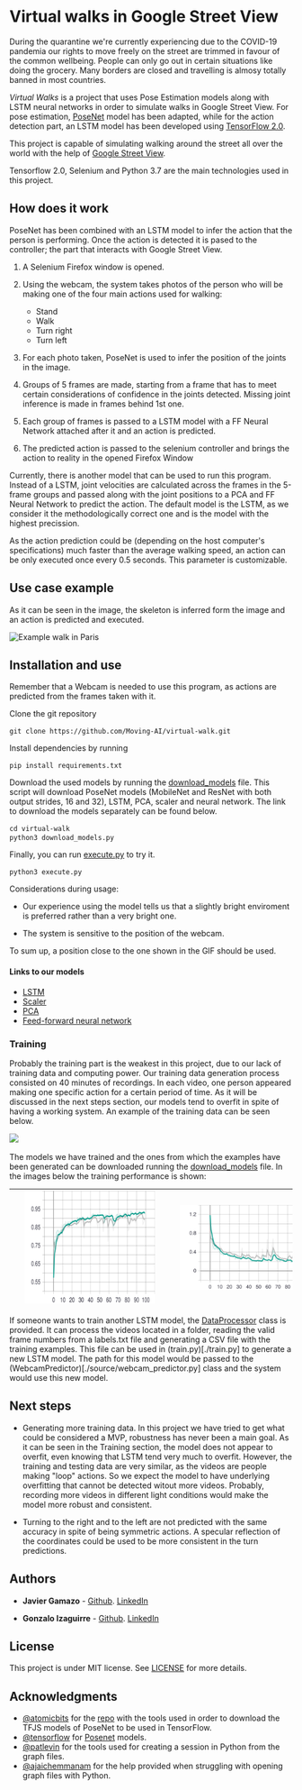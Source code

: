# Virtual walks in Google Street View

During the quarantine we're currently experiencing due to the COVID-19 pandemia our rights to move freely on the street are trimmed in favour of the common wellbeing. People can only go out in certain situations like doing the grocery. Many borders are closed and travelling is almosy totally banned in most countries.

_Virtual Walks_ is a project that uses Pose Estimation models along with LSTM neural networks in order to simulate walks in Google Street View. For pose estimation, [PoseNet](https://www.tensorflow.org/lite/models/pose_estimation/overview) model has been adapted, while for the action detection part, an LSTM model has been developed using [TensorFlow 2.0](https://www.tensorflow.org/).

This project is capable of simulating walking around the street all over the world with the help of [Google Street View](https://www.google.com/intl/es_ES/streetview/).

Tensorflow 2.0, Selenium and Python 3.7 are the main technologies used in this project.

## How does it work

PoseNet has been combined with an LSTM model to infer the action that the person is performing. Once the action is detected it is pased to the controller; the part that interacts with Google Street View.

1. A Selenium Firefox window is opened.
1. Using the webcam, the system takes photos of the person who will be making one of the four main actions used for walking:
    
    * Stand
    * Walk
    * Turn right
    * Turn left

1. For each photo taken, PoseNet is used to infer the position of the joints in the image.
1. Groups of 5 frames are made, starting from a frame that has to meet certain considerations of confidence in the joints detected. Missing joint inference is made in frames behind 1st one.
1. Each group of frames is passed to a LSTM model with a FF Neural Network attached after it and an action is predicted.
1. The predicted action is passed to the selenium controller and brings the action to reality in the opened Firefox Window

Currently, there is another model that can be used to run this program. Instead of a LSTM, joint velocities are calculated across the frames in the 5-frame groups and passed along with the joint positions to a PCA and FF Neural Network to predict the action. The default model is the LSTM, as we consider it the methodologically correct one and is the model with the highest precission.

As the action prediction could be (depending on the host computer's specifications) much faster than the average walking speed, an action can be only executed once every 0.5 seconds. This parameter is customizable.

## Use case example

As it can be seen in the image, the skeleton is inferred form the image and an action is predicted and executed.

![Example walk in Paris](./readme_resources/Paris.gif)

## Installation and use
Remember that a Webcam is needed to use this program, as actions are predicted from the frames taken with it.

Clone the git repository

```
git clone https://github.com/Moving-AI/virtual-walk.git
```

Install dependencies by running

```
pip install requirements.txt
```

Download the used models by running the [download_models](./download_models.py) file. This script will download PoseNet
models (MobileNet and ResNet with both output strides, 16 and 32), LSTM, PCA, scaler and neural network. The link to
download the models separately can be found below. 

```
cd virtual-walk
python3 download_models.py
```

Finally, you can run [execute.py](./execute.py) to try it.

```
python3 execute.py
```

Considerations during usage: 

- Our experience using the model tells us that a slightly bright enviroment is preferred rather than a very bright one.

- The system is sensitive to the position of the webcam.

To sum up, a position close to the one shown in the GIF should be used.

#### Links to our models
- [LSTM](https://drive.google.com/uc?export=download&id=1JydPMY58DVZr3qcZ3d7EPZWfq__yJH2Z)
- [Scaler](https://drive.google.com/uc?export=download&id=1eQUYZB1ZTWRjXH4Y-gxs2wsgAK30iwgC)
- [PCA](https://drive.google.com/uc?export=download&id=1cYMuGlfBdkbH6wd9x__1D07I64VA94wE)
- [Feed-forward neural network](https://drive.google.com/uc?export=download&id=1dn51tNt96cWesufjCRtuQJQd2S3Ro6fu)

### Training

Probably the training part is the weakest in this project, due to our lack of training data and computing power. Our training data generation process consisted on 40 minutes of recordings. In each video, one person appeared making one specific action for a certain period of time. As it will be discussed in the next steps section, our models tend to overfit in spite of having a working system. An example of the training data can be seen below.

<img src="/readme_resources/Walking.gif" height="150"> 

The models we have trained and the ones from which the examples have been generated can be downloaded running the [download_models](./download_models.py) file. In the images below the training performance is shown:



<img src="./readme_resources/epoch_categorical_accuracy.svg" height="200" hspace="20" />  |  <img src="./readme_resources/epoch_loss.svg" height="150" hspace="50" />
-------------------------|------------------------



If someone wants to train another LSTM model, the [DataProcessor](./source/dataprocessing/__init__.py) class is provided. It can process the videos located in a folder, reading the valid frame numbers from a labels.txt file and generating a CSV file with the training examples. This file can be used in (train.py)[./train.py] to generate a new LSTM model. The path for this model would be passed to the (WebcamPredictor)[./source/webcam_predictor.py] class and the system would use this new model.

## Next steps

- Generating more training data. In this project we have tried to get what could be considered a MVP, robustness has never been a main goal. As it can be seen in the Training section, the model does not appear to overfit, even knowing that LSTM tend very much to overfit. However, the training and testing data are very similar, as the videos are people making "loop" actions. So we expect the model to have underlying overfitting that cannot be detected witout more videos. Probably, recording more videos in different light conditions would make the model more robust and consistent.

- Turning to the right and to the left are not predicted with the same accuracy in spite of being symmetric actions. A specular reflection of the coordinates could be used to be more consistent in the turn predictions.


## Authors

* **Javier Gamazo** - [Github](https://github.com/javirk). [LinkedIn](https://www.linkedin.com/in/javier-gamazo-tejero/)

* **Gonzalo Izaguirre** - [Github](https://github.com/gontxomde). [LinkedIn](https://www.linkedin.com/in/gizaguirre/)

## License

This project is under MIT license. See [LICENSE](LICENSE) for more details.

## Acknowledgments

- [@atomicbits](https://github.com/atomicbits) for the [repo](https://github.com/atomicbits/posenet-python/) with the tools used in order to download the TFJS models of PoseNet to be used in TensorFlow.
- [@tensorflow](https://github.com/tensorflow/) for [Posenet](https://github.com/tensorflow/tfjs-models/tree/master/posenet) models.
- [@patlevin](https://github.com/patlevin/tfjs-to-tf) for the tools used for creating a session in Python from the graph files.
- [@ajaichemmanam](https://github.com/ajaichemmanam/simple_posenet_python) for the help provided when struggling with opening graph files with Python.
